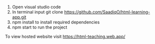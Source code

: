 1. Open visual studio code
2. In terminal input git clone https://github.com/SaadiqO/html-learning-app.git
3. npm install to install required dependencies
4. npm start to run the project

To view hosted website visit https://html-teaching.web.app/
